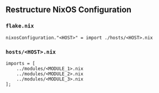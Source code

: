 ## Restructure NixOS Configuration

### `flake.nix`
```
nixosConfiguration."<HOST>" = import ./hosts/<HOST>.nix
```

### `hosts/<HOST>.nix`
```
imports = [
    ../modules/<MODULE_1>.nix
    ../modules/<MODULE_2>.nix
    ../modules/<MODULE_3>.nix
];
```

